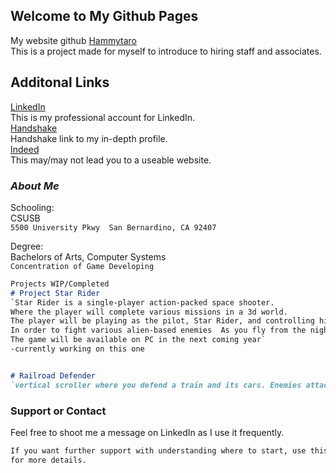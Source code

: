 


## Welcome to My Github Pages

My website github [Hammytaro](https://github.com/Hammytaro/cse4050/edit/gh-pages/index.md) <br/>
This is a project made for myself to introduce to hiring staff and associates. 


## Additonal Links
[LinkedIn](https://https://www.linkedin.com/in/sean-akins-csegame-designer/) <br/>
This is my professional account for LinkedIn.<br/>
[Handshake](https://csusb.joinhandshake.com/users/8592457) <br/>
Handshake link to my in-depth profile. <br/>
[Indeed](https://my.indeed.com/resume?hl=en&co=US&from=gnav-acme--jobseeker-contributions-webapp/) <br/>
This may/may not lead you to a useable website. <br/> 

### _About Me_

Schooling: <br/>
CSUSB <br/>
`5500 University Pkwy 
San Bernardino, CA 92407` <br/>

Degree: <br/>
Bachelors of Arts, Computer Systems <br/>
`Concentration of Game Developing` <br/>

```markdown
Projects WIP/Completed
# Project Star Rider
`Star Rider is a single-player action-packed space shooter. 
Where the player will complete various missions in a 3d world. 
The player will be playing as the pilot, Star Rider, and controlling his ship Sirius. 
In order to fight various alien-based enemies  As you fly from the night sky straight into the stars to save planet earth. 
The game will be available on PC in the next coming year`
-currently working on this one


# Railroad Defender
`vertical scroller where you defend a train and its cars. Enemies attack it and the player has to defend it. Players can buy upgrades to help defend the train.`

```

### Support or Contact
Feel free to shoot me a message on LinkedIn as I use it frequently.


```markdown
If you want further support with understanding where to start, use this [Link](https://guides.github.com/features/mastering-markdown/) <br/>
for more details. 
```
